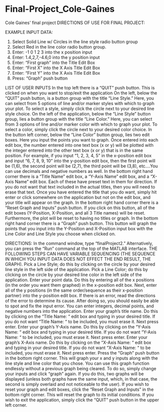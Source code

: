 # Final-Project_Cole-Gaines
Cole Gaines' final project
DIRECTIONS OF USE FOR FINAL PROJECT:

EXAMPLE INPUT DATA:
1. Select Solid Line w/ Circles in the line style radio button group 
2. Select Red in the line color radio button group.
3. Enter: -1 0 1 2 3 into the x position input
4. Enter: 1.4,2,7,-4.6,0 into the y position input
5. Enter: “First graph” into the Title Edit Box
6. Enter: “First X” into the X Axis Title Edit Box
7. Enter: “First Y” into the X Axis Title Edit Box
8. Press: “Graph” push button

LIST OF USER INPUTS
In the top left there is a “QUIT” push button. This is clicked on when you want to stop/exit the application
On the left, below the “QUIT” push button, is a button group with the title “Line Style.” Here, you can select from 5 options of line and/or marker styles with which to graph your plot. To select a style, simply click the circle next to your desired line style choice.
On the left of the application, below the “Line Style” button group, lies a button group with the title “Line Color.” Here, you can select from 3 options of line and/or marker color with which to graph your plot. To select a color, simply click the circle next to your desired color choice.
In the button left corner, below the “Line Color” button group, lies two edit boxes. Here you input the points you want to graph.
Once entered into each edit box, the number entered into one text box (x or y) will be plotted with the integer entered into the other text box (x or y) that is in the same position. For example, if you input “1, 2, 3, 4, 5” in the x-position edit box and input “6, 7, 8, 9, 10” into the y-position edit box, then the first point will be (1,6), the second point will be (2,7), the third point will be (3,8), etc….You can use decimals and negative numbers as well.
In the bottom right hand corner there is a “Title Name” edit box, a “Y-Axis Name” edit box, and a “X-Axis Name” edit box. Each of these have preset text in them for direction. If you do not want that text included in the actual titles, then you will need to erase that text. Once you have entered the title that you do want, simply hit enter or click somewhere on the application but not on the edit box, and your title will appear on the graph.
In the bottom right hand corner there is a “Reset Graph and Inputs” push button. If you click on this button, all of the edit boxes (Y-Position, X-Position, and all 3 Title names) will be reset. Furthermore, the plot will be reset to having no titles or graph.
In the bottom right hand corner there is a “Graph” push button. This button will graph the points that you input into the Y-Position and X-Position input box with the Line Color and Line Style you choose when clicked on.

DIRECTIONS:
In the command window, type “finalProject2.” Alternatively, you can press the “Run” command at the top of the MATLAB interface.
THE FOLLOWING STEPS CAN HAVE VARIABLE SEQUENCING (THE SEQUENCE IN WHICH YOU INPUT DATA DOES NOT EFFECT THE END RESULT, THE GRAPH).
Pick a Line Style; do this by clicking on the circle by your desired line style in the left side of the application.
Pick a Line Color; do this by clicking on the circle by your desired line color in the left side of the application.
Enter your point data. Do this by entering all of the x positions (in the order you want them graphed) in the x-position edit box. Next, enter all of the y positions (in the same order/sequence as their x-position partner) into the y-position edit box. If there is an error, read the directions of the error to determine its cause. After doing so, you should easily be able to spot and fix the input error. You can enter integers, decimal points, and negative numbers into the application. 
Enter your graph’s title name. Do this by clicking on the “Title Name: “ edit box and typing in your desired title. If you do not want “Title Name: “ to be included, you must erase it. Next press enter.
Enter your graph’s Y-Axis name. Do this by clicking on the “Y-Axis Name: “ edit box and typing in your desired title. If you do not want “Y-Axis Name: “ to be included, you must erase it. Next press enter.
Enter your graph’s X-Axis name. Do this by clicking on the “X-Axis Name: “ edit box and typing in your desired title. If you do not want “X-Axis Name: “ to be included, you must erase it. Next press enter.
Press the “Graph” push button in the bottom right corner. This will graph your x and y inputs along with the line style and line color that you chose. You can use this graph function endlessly without a previous graph being cleared. To do so, simply change your inputs and click “graph” again. If you do this, two graphs will be displayed (unless both graphs have the same input, which, in that case, the second is simply overlaid and not noticeable to the user).
If you wish to reset your graph and edit boxes, click the “Reset Graph and Inputs” in the bottom right corner. This will reset the graph to its initial conditions.
If you wish to exit the application, simply click the “QUIT” push button in the upper left corner. 

